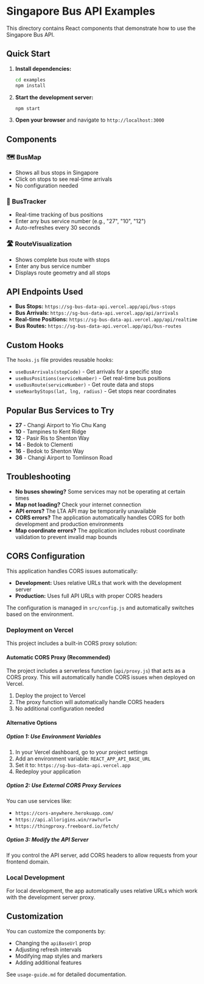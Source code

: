 # Singapore Bus API Examples

This directory contains React components that demonstrate how to use the Singapore Bus API.

## Quick Start

1. **Install dependencies:**
   ```bash
   cd examples
   npm install
   ```

2. **Start the development server:**
   ```bash
   npm start
   ```

3. **Open your browser** and navigate to `http://localhost:3000`

## Components

### 🗺️ BusMap
- Shows all bus stops in Singapore
- Click on stops to see real-time arrivals
- No configuration needed

### 🚌 BusTracker  
- Real-time tracking of bus positions
- Enter any bus service number (e.g., "27", "10", "12")
- Auto-refreshes every 30 seconds

### 🛣️ RouteVisualization
- Shows complete bus route with stops
- Enter any bus service number
- Displays route geometry and all stops

## API Endpoints Used

- **Bus Stops:** `https://sg-bus-data-api.vercel.app/api/bus-stops`
- **Bus Arrivals:** `https://sg-bus-data-api.vercel.app/api/arrivals`
- **Real-time Positions:** `https://sg-bus-data-api.vercel.app/api/realtime`
- **Bus Routes:** `https://sg-bus-data-api.vercel.app/api/bus-routes`

## Custom Hooks

The `hooks.js` file provides reusable hooks:
- `useBusArrivals(stopCode)` - Get arrivals for a specific stop
- `useBusPositions(serviceNumber)` - Get real-time bus positions
- `useBusRoute(serviceNumber)` - Get route data and stops
- `useNearbyStops(lat, lng, radius)` - Get stops near coordinates

## Popular Bus Services to Try

- **27** - Changi Airport to Yio Chu Kang
- **10** - Tampines to Kent Ridge
- **12** - Pasir Ris to Shenton Way
- **14** - Bedok to Clementi
- **16** - Bedok to Shenton Way
- **36** - Changi Airport to Tomlinson Road

## Troubleshooting

- **No buses showing?** Some services may not be operating at certain times
- **Map not loading?** Check your internet connection
- **API errors?** The LTA API may be temporarily unavailable
- **CORS errors?** The application automatically handles CORS for both development and production environments
- **Map coordinate errors?** The application includes robust coordinate validation to prevent invalid map bounds

## CORS Configuration

This application handles CORS issues automatically:
- **Development:** Uses relative URLs that work with the development server
- **Production:** Uses full API URLs with proper CORS headers

The configuration is managed in `src/config.js` and automatically switches based on the environment.

### Deployment on Vercel

This project includes a built-in CORS proxy solution:

#### Automatic CORS Proxy (Recommended)
The project includes a serverless function (`api/proxy.js`) that acts as a CORS proxy. This will automatically handle CORS issues when deployed on Vercel.

1. Deploy the project to Vercel
2. The proxy function will automatically handle CORS headers
3. No additional configuration needed

#### Alternative Options

##### Option 1: Use Environment Variables
1. In your Vercel dashboard, go to your project settings
2. Add an environment variable: `REACT_APP_API_BASE_URL`
3. Set it to: `https://sg-bus-data-api.vercel.app`
4. Redeploy your application

##### Option 2: Use External CORS Proxy Services
You can use services like:
- `https://cors-anywhere.herokuapp.com/`
- `https://api.allorigins.win/raw?url=`
- `https://thingproxy.freeboard.io/fetch/`

##### Option 3: Modify the API Server
If you control the API server, add CORS headers to allow requests from your frontend domain.

### Local Development
For local development, the app automatically uses relative URLs which work with the development server proxy.

## Customization

You can customize the components by:
- Changing the `apiBaseUrl` prop
- Adjusting refresh intervals
- Modifying map styles and markers
- Adding additional features

See `usage-guide.md` for detailed documentation. 